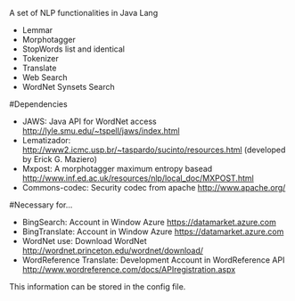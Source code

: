 A set of NLP functionalities in Java Lang
- Lemmar
- Morphotagger
- StopWords list and identical
- Tokenizer
- Translate
- Web Search
- WordNet Synsets Search


#Dependencies
- JAWS: Java API for WordNet access <http://lyle.smu.edu/~tspell/jaws/index.html>
- Lematizador: <http://www2.icmc.usp.br/~taspardo/sucinto/resources.html> (developed by Erick G. Maziero)
- Mxpost: A morphotagger maximum entropy basead <http://www.inf.ed.ac.uk/resources/nlp/local_doc/MXPOST.html>
- Commons-codec: Security codec from apache <http://www.apache.org/>

#Necessary for...

- BingSearch: Account in Window Azure <https://datamarket.azure.com>
- BingTranslate: Account in Window Azure <https://datamarket.azure.com> 
- WordNet use: Download WordNet <http://wordnet.princeton.edu/wordnet/download/>
- WordReference Translate: Development Account in WordReference API <http://www.wordreference.com/docs/APIregistration.aspx>


This information can be stored in the config file.
